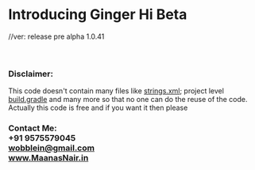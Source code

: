 <h1>Introducing Ginger Hi Beta</h1>//ver: release pre alpha 1.0.41
<br><br><br>
<h3> Disclaimer:</h3>
<p>This code doesn't contain many files like <a href="http://www.maanasnair.in">strings.xml</a>; project level <a href="http://www.maanasnair.in">build.gradle</a> and many more so that no one can do the reuse of the code. Actually this code is free and if you want it then please<span><h3>Contact Me:<br><a href:"tel:+919575579045">+91 9575579045</a><br><a href="mailto:wobblein@gmail.com">wobblein@gmail.com</a><br><a href="https://www.maanasnair.in">www.MaanasNair.in<h3></p>
